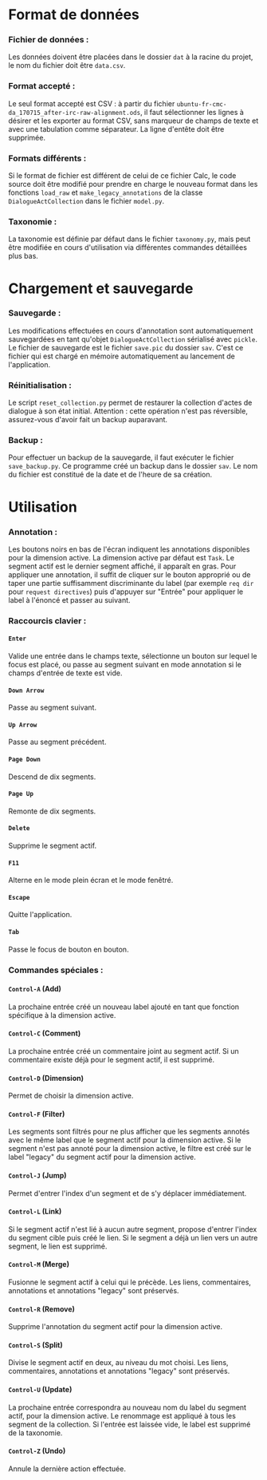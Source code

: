 # Format de données

### Fichier de données :

Les données doivent être placées dans le dossier `dat` à la racine du projet, le nom du fichier doit être `data.csv`.

### Format accepté :

Le seul format accepté est CSV : à partir du fichier `ubuntu-fr-cmc-da_170715_after-irc-raw-alignment.ods`, il faut sélectionner les lignes à désirer et les exporter au format CSV, sans marqueur de champs de texte et avec une tabulation comme séparateur. La ligne d'entête doit être supprimée.

### Formats différents :

Si le format de fichier est différent de celui de ce fichier Calc, le code source doit être modifié pour prendre en charge le nouveau format dans les fonctions `load_raw` et `make_legacy_annotations` de la classe `DialogueActCollection` dans le fichier `model.py`.

### Taxonomie :

La taxonomie est définie par défaut dans le fichier `taxonomy.py`, mais peut être modifiée en cours d'utilisation via différentes commandes détaillées plus bas.

# Chargement et sauvegarde

### Sauvegarde :

Les modifications effectuées en cours d'annotation sont automatiquement sauvegardées en tant qu'objet `DialogueActCollection` sérialisé avec `pickle`. Le fichier de sauvegarde est le fichier `save.pic` du dossier `sav`. C'est ce fichier qui est chargé en mémoire automatiquement au lancement de l'application.

### Réinitialisation :

Le script `reset_collection.py` permet de restaurer la collection d'actes de dialogue à son état initial. Attention : cette opération n'est pas réversible, assurez-vous d'avoir fait un backup auparavant.

### Backup :

Pour effectuer un backup de la sauvegarde, il faut exécuter le fichier `save_backup.py`. Ce programme créé un backup dans le dossier `sav`. Le nom du fichier est constitué de la date et de l'heure de sa création.

# Utilisation

### Annotation :

Les boutons noirs en bas de l'écran indiquent les annotations disponibles pour la dimension active. La dimension active par défaut est `Task`. Le segment actif est le dernier segment affiché, il apparaît en gras. Pour appliquer une annotation, il suffit de cliquer sur le bouton approprié ou de taper une partie suffisamment discriminante du label (par exemple `req dir` pour `request directives`) puis d'appuyer sur "Entrée" pour appliquer le label à l'énoncé et passer au suivant.

### Raccourcis clavier :

#### `Enter`

Valide une entrée dans le champs texte, sélectionne un bouton sur lequel le focus est placé, ou passe au segment suivant en mode annotation si le champs d'entrée de texte est vide.

#### `Down Arrow`

Passe au segment suivant.

#### `Up Arrow`

Passe au segment précédent.

#### `Page Down`

Descend de dix segments.

#### `Page Up`

Remonte de dix segments.

#### `Delete`

Supprime le segment actif.

#### `F11`

Alterne en le mode plein écran et le mode fenêtré.

#### `Escape`

Quitte l'application. 

#### `Tab`

Passe le focus de bouton en bouton. 

### Commandes spéciales :

#### `Control-A` (Add)

La prochaine entrée créé un nouveau label ajouté en tant que fonction spécifique à la dimension active.

#### `Control-C` (Comment)

La prochaine entrée créé un commentaire joint au segment actif. Si un commentaire existe déjà pour le segment actif, il est supprimé.

#### `Control-D` (Dimension)

Permet de choisir la dimension active.

#### `Control-F` (Filter)

Les segments sont filtrés pour ne plus afficher que les segments annotés avec le même label que le segment actif pour la dimension active. Si le segment n'est pas annoté pour la dimension active, le filtre est créé sur le label "legacy" du segment actif pour la dimension active.

#### `Control-J` (Jump)

Permet d'entrer l'index d'un segment et de s'y déplacer immédiatement.

#### `Control-L` (Link)

Si le segment actif n'est lié à aucun autre segment, propose d'entrer l'index du segment cible puis créé le lien. Si le segment a déjà un lien vers un autre segment, le lien est supprimé.

#### `Control-M` (Merge)

Fusionne le segment actif à celui qui le précède. Les liens, commentaires, annotations et annotations "legacy" sont préservés.

#### `Control-R` (Remove)

Supprime l'annotation du segment actif pour la dimension active.

#### `Control-S` (Split)

Divise le segment actif en deux, au niveau du mot choisi. Les liens, commentaires, annotations et annotations "legacy" sont préservés.

#### `Control-U` (Update)

La prochaine entrée correspondra au nouveau nom du label du segment actif, pour la dimension active. Le renommage est appliqué à tous les segment de la collection. Si l'entrée est laissée vide, le label est supprimé de la taxonomie.

#### `Control-Z` (Undo)

Annule la dernière action effectuée.
